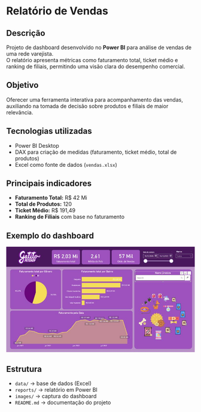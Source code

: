 # Relatório de Vendas

##  Descrição
Projeto de dashboard desenvolvido no **Power BI** para análise de vendas de uma rede varejista.  
O relatório apresenta métricas como faturamento total, ticket médio e ranking de filiais, permitindo uma visão clara do desempenho comercial.

##  Objetivo
Oferecer uma ferramenta interativa para acompanhamento das vendas, auxiliando na tomada de decisão sobre produtos e filiais de maior relevância.

##  Tecnologias utilizadas
- Power BI Desktop  
- DAX para criação de medidas (faturamento, ticket médio, total de produtos)  
- Excel como fonte de dados (`vendas.xlsx`)  

##  Principais indicadores
- **Faturamento Total:** R$ 42 Mi  
- **Total de Produtos:** 120  
- **Ticket Médio:** R$ 191,49  
- **Ranking de Filiais** com base no faturamento  

##  Exemplo do dashboard
![Dashboard](./images/preview.png)

##  Estrutura
- `data/` → base de dados (Excel)  
- `reports/` → relatório em Power BI  
- `images/` → captura do dashboard  
- `README.md` → documentação do projeto  
